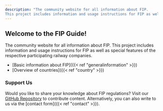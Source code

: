 ```yaml
---
description: "The community website for all information about FIP.
This project includes information and usage instructions for FIP as well as special features of the respective participating railway companies."
---
```


## Welcome to the FIP Guide!

The community website for all information about FIP.
This project includes information and usage instructions for FIP as well as special features of the respective participating railway companies.

- [Basic information about FIP]({{< ref "generalinformation" >}})
- [Overview of countries]({{< ref "country" >}})

### Support Us

Would you like to share your knowledge about FIP regulations? Visit our [GitHub Repository](https://github.com/fipguide/fipguide.github.io) to contribute content.
Alternatively, you can also write to us via the [contact form]({{< ref "contact" >}}).
